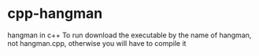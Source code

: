 # cpp-hangman

hangman in c++
To run download the executable by the name of hangman, not hangman.cpp, otherwise you will have to compile it
